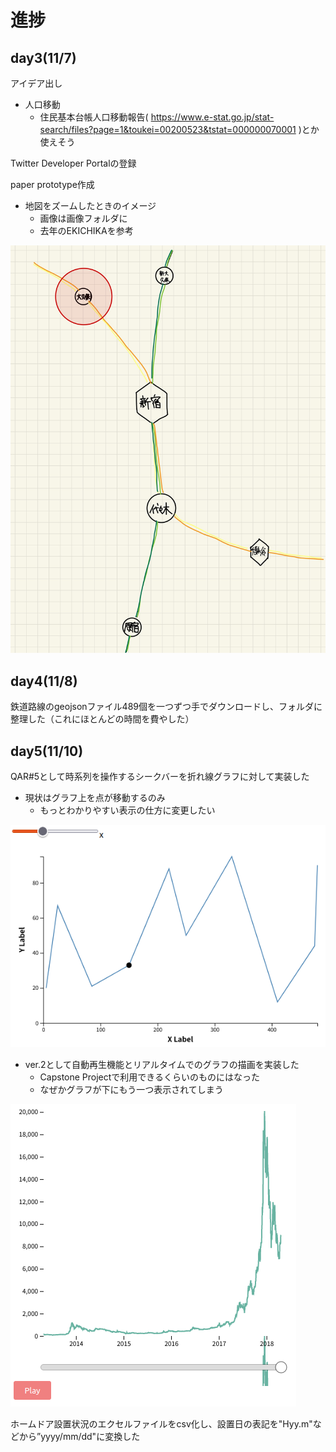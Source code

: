 # 進捗
## day3(11/7)
アイデア出し
- 人口移動
  - 住民基本台帳人口移動報告( https://www.e-stat.go.jp/stat-search/files?page=1&toukei=00200523&tstat=000000070001 )とか使えそう

Twitter Developer Portalの登録

paper prototype作成
- 地図をズームしたときのイメージ
  - 画像は画像フォルダに
  - 去年のEKICHIKAを参考

![](shinchoku_image/kagaya/paper%20prototype.jpg)

## day4(11/8)
鉄道路線のgeojsonファイル489個を一つずつ手でダウンロードし、フォルダに整理した（これにほとんどの時間を費やした）

## day5(11/10)
QAR#5として時系列を操作するシークバーを折れ線グラフに対して実装した
- 現状はグラフ上を点が移動するのみ
  - もっとわかりやすい表示の仕方に変更したい

![](shinchoku_image/kagaya/Screenshot%20from%202022-11-10%2022-55-42.png)

- ver.2として自動再生機能とリアルタイムでのグラフの描画を実装した
  - Capstone Projectで利用できるくらいのものにはなった
  - なぜかグラフが下にもう一つ表示されてしまう

![](shinchoku_image/kagaya/Screenshot%20from%202022-11-11%2023-52-18.png)

ホームドア設置状況のエクセルファイルをcsv化し、設置日の表記を"Hyy.m"などから”yyyy/mm/dd"に変換した